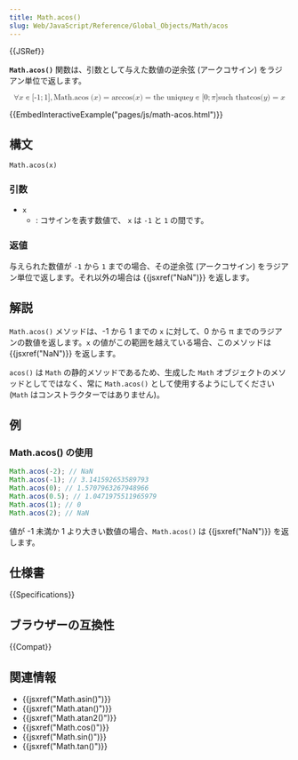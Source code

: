 ```yaml
---
title: Math.acos()
slug: Web/JavaScript/Reference/Global_Objects/Math/acos
---
```


{{JSRef}}

**`Math.acos()`** 関数は、引数として与えた数値の逆余弦 (アークコサイン) をラジアン単位で返します。

<math display="block"><semantics><mrow><mo>∀</mo><mi>x</mi><mo>∊</mo><mo stretchy="false">[</mo><mrow><mo>-</mo><mn>1</mn></mrow><mo>;</mo><mn>1</mn><mo stretchy="false">]</mo><mo>,</mo><mspace width="thickmathspace"></mspace><mstyle mathvariant="monospace"><mrow><mo lspace="0em" rspace="thinmathspace">Math.acos</mo><mo stretchy="false">(</mo><mi>x</mi><mo stretchy="false">)</mo></mrow></mstyle><mo>=</mo><mo lspace="0em" rspace="0em">arccos</mo><mo stretchy="false">(</mo><mi>x</mi><mo stretchy="false">)</mo><mo>=</mo><mtext> the unique </mtext><mspace width="thickmathspace"></mspace><mi>y</mi><mo>∊</mo><mo stretchy="false">[</mo><mn>0</mn><mo>;</mo><mi>π</mi><mo stretchy="false">]</mo><mspace width="thinmathspace"></mspace><mtext>such that</mtext><mspace width="thickmathspace"></mspace><mo lspace="0em" rspace="0em">cos</mo><mo stretchy="false">(</mo><mi>y</mi><mo stretchy="false">)</mo><mo>=</mo><mi>x</mi></mrow><annotation encoding="TeX">\forall x \in [{-1};1],\;\mathtt{\operatorname{Math.acos}(x)} = \arccos(x) = \text{ the unique } \; y \in [0; \pi] \, \text{such that} \; \cos(y) = x</annotation></semantics></math>

{{EmbedInteractiveExample("pages/js/math-acos.html")}}

## 構文

```
Math.acos(x)
```

### 引数

- `x`
  - : コサインを表す数値で、 `x` は `-1` と `1` の間です。

### 返値

与えられた数値が `-1` から `1` までの場合、その逆余弦 (アークコサイン) をラジアン単位で返します。それ以外の場合は {{jsxref("NaN")}} を返します。

## 解説

`Math.acos()` メソッドは、-1 から 1 までの `x` に対して、0 から π までのラジアンの数値を返します。`x` の値がこの範囲を越えている場合、このメソッドは {{jsxref("NaN")}} を返します。

`acos()` は `Math` の静的メソッドであるため、生成した `Math` オブジェクトのメソッドとしてではなく、常に `Math.acos()` として使用するようにしてください (`Math` はコンストラクターではありません)。

## 例

### Math.acos() の使用

```js
Math.acos(-2); // NaN
Math.acos(-1); // 3.141592653589793
Math.acos(0); // 1.5707963267948966
Math.acos(0.5); // 1.0471975511965979
Math.acos(1); // 0
Math.acos(2); // NaN
```

値が -1 未満か 1 より大きい数値の場合、`Math.acos()` は {{jsxref("NaN")}} を返します。

## 仕様書

{{Specifications}}

## ブラウザーの互換性

{{Compat}}

## 関連情報

- {{jsxref("Math.asin()")}}
- {{jsxref("Math.atan()")}}
- {{jsxref("Math.atan2()")}}
- {{jsxref("Math.cos()")}}
- {{jsxref("Math.sin()")}}
- {{jsxref("Math.tan()")}}
